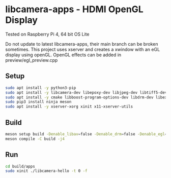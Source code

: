 # libcamera-apps - HDMI OpenGL Display
Tested on Raspberry Pi 4, 64 bit OS Lite

Do not update to latest libcamera-apps, their main branch can be broken sometimes.
This project uses xserver and creates a xwindow with an eGL display using openGL.
OpenGL effects can be added in preview/egl_preview.cpp

Setup
-----
```bash
sudo apt install -y python3-pip
sudo apt install -y libcamera-dev libepoxy-dev libjpeg-dev libtiff5-dev
sudo apt install -y cmake libboost-program-options-dev libdrm-dev libexif-dev
sudo pip3 install ninja meson
sudo apt install -y xserver-xorg xinit x11-xserver-utils
```

Build
-----
```bash
meson setup build -Denable_libav=false -Denable_drm=false -Denable_egl=true -Denable_qt=false -Denable_opencv=false -Denable_tflite=false
meson compile -C build -j4
```

Run
-----
```bash
cd build/apps
sudo xinit ./libcamera-hello -t 0 -f
```
